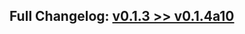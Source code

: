 ## Full Changelog: [v0.1.3 >> v0.1.4a10](https://github.com/SpikingNeurons/toolcraft/compare/v0.1.3...v0.1.4a10)
